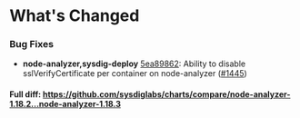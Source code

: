 # What's Changed

### Bug Fixes
- **node-analyzer,sysdig-deploy** [5ea89862](https://github.com/sysdiglabs/charts/commit/5ea898622331b94947c0982261ca8d07971f48cf): Ability to disable sslVerifyCertificate per container on node-analyzer ([#1445](https://github.com/sysdiglabs/charts/issues/1445))
#### Full diff: https://github.com/sysdiglabs/charts/compare/node-analyzer-1.18.2...node-analyzer-1.18.3
